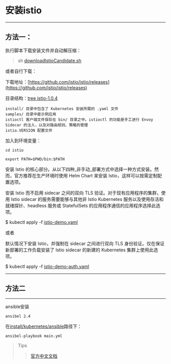 # 安装istio

---


## 方法一：
执行脚本下载安装文件并自动解压缩：

>   sh [downloadIstioCandidate.sh](downloadIstioCandidate.sh)

或者自行下载：

下载地址：[https://github.com/istio/istio/releases](https://github.com/istio/istio/releases)

目录结构：[tree istio-1.0.4](istio文件树.txt)

    install/ 目录中包含了 Kubernetes 安装所需的 .yaml 文件
    samples/ 目录中是示例应用
    istioctl 客户端文件保存在 bin/ 目录之中。istioctl 的功能是手工进行 Envoy Sidecar 的注入，以及对路由规则、策略的管理
    istio.VERSION 配置文件  
  
加入到环境变量：

    cd istio

    export PATH=$PWD/bin:$PATH

安装 Istio 的核心部分。从以下四种_非手动_部署方式中选择一种方式安装。然而，官方推荐在生产环境时使用 Helm Chart 来安装 Istio，这样可以按需定制配置选项。

安装 Istio 而不启用 sidecar 之间的双向 TLS 验证。对于现有应用程序的集群，使用 Istio sidecar 的服务需要能够与其他非 Istio Kubernetes 服务以及使用存活和就绪探针、headless 服务或 StatefulSets 的应用程序通信的应用程序选择此选项。

   $ kubectl apply -f [istio-demo.yaml](/istio/istio-1.0.4/install/kubernetes/istio-demo.yaml)

或者

默认情况下安装 Istio，并强制在 sidecar 之间进行双向 TLS 身份验证。仅在保证新部署的工作负载安装了 Istio sidecar 的新建的 Kubernetes 集群上使用此选项。

   $ kubectl apply -f [istio-demo-auth.yaml](/istio/istio-1.0.4/install/kubernetes/istio-demo-auth.yaml)
    

---

## 方法二
---
ansible安装

    ansibel 2.4
    
在[install/kubernetes/ansible](/istio/istio-1.0.4/install/kubernetes/ansible)路径下：

    ansibel-playbook main.yml

>Tips
>>[官方中文文档](https://istio.io/zh/docs/)

